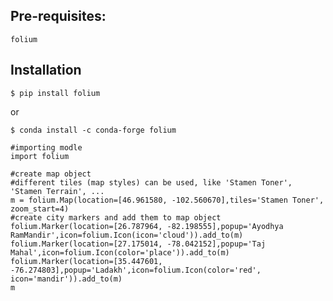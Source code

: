 Pre-requisites:
--------------
    folium





Installation
------------



    $ pip install folium

or


    $ conda install -c conda-forge folium


```python3
#importing modle
import folium

#create map object
#different tiles (map styles) can be used, like 'Stamen Toner', 'Stamen Terrain', ...
m = folium.Map(location=[46.961580, -102.560670],tiles='Stamen Toner', zoom_start=4)
#create city markers and add them to map object
folium.Marker(location=[26.787964, -82.198555],popup='Ayodhya RamMandir',icon=folium.Icon(icon='cloud')).add_to(m)
folium.Marker(location=[27.175014, -78.042152],popup='Taj Mahal',icon=folium.Icon(color='place')).add_to(m)
folium.Marker(location=[35.447601, -76.274803],popup='Ladakh',icon=folium.Icon(color='red', icon='mandir')).add_to(m)
m
```
